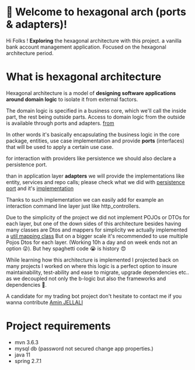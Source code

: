 # :wave: Welcome to hexagonal arch (ports & adapters)!

Hi Folks ! **Exploring** the hexagonal architecture with this project. a vanilla bank account management 
application.
Focused on the hexagonal architecture period.

# What is hexagonal architecture
Hexagonal architecture is a model of **designing software applications around domain logic** to isolate it from external factors.

The domain logic is specified in a business core, which we'll call the inside part, the rest being outside parts. Access to domain logic from the outside is available through ports and adapters. [from](https://www.baeldung.com/hexagonal-architecture-ddd-spring)

In other words  it's basically encapsulating the business logic in the core package, entities, use case implementation and provide **ports** (interfaces) that will be used to apply a certain use case.

for interaction with providers like persistence we should  also declare a persistence port.

than in application layer **adapters** we will provide the implementations like entity, services and repo calls;
please check what we did with [persistence port](https://github.com/aminjellali/account/blob/master/src/main/java/com/bank/account/core/ports/persistence/AccountPersistancePort.java) and it's [implementation](https://github.com/aminjellali/account/blob/master/src/main/java/com/bank/account/persistance_adapter/AccountPersistancePortImpl.java) 

Thanks to such implementation we can easily add for example an interaction command line layer just like http_controllers.

Due to the simplicity of the project we did not implement POJOs or DTOs for each layer, but one of the down sides of this architecture besides having many classes are Dtos and mappers for simplicity we actually implemented a [util mapping class](https://github.com/aminjellali/account/blob/master/src/main/java/com/bank/account/dto_utils/MapperUtilClass.java)
But on a bigger scale it's recommended to use multiple Pojos Dtos for each layer. (Working 10h a day and on week ends not an option :stuck_out_tongue_winking_eye:).
But hey spaghetti code :sob: is history :heart_eyes:

While learning how this architecture is implemented I projected back on many projects I worked on where this logic is a perfect option to insure maintainability, test-ability and ease to migrate, upgrade dependencies etc.. as we decoupled not only the b-logic but also the frameworks and dependencies :heartbeat:.

A candidate for my trading bot project don't hesitate to contact me if you wanna contribute [Amin JELLALI](mailto:a.j.aminjellali@gmail.com)
 
# Project requirements
- mvn 3.6.3
- mysql db (password not secured change app properties.)
- java 11
- spring 2.7.1